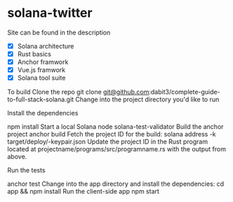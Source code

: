 # solana-twitter

Site can be found in the description 
- [x] Solana architecture
- [x] Rust basics
- [x] Anchor framwork
- [x] Vue.js framwork
- [x] Solana tool suite 

To build
Clone the repo
git clone git@github.com:dabit3/complete-guide-to-full-stack-solana.git
Change into the project directory you'd like to run

Install the dependencies

npm install
Start a local Solana node
solana-test-validator
Build the anchor project
anchor build
Fetch the project ID for the build:
solana address -k target/deploy/<programname>-keypair.json
Update the project ID in the Rust program located at projectname/programs/src/programname.rs with the output from above.

Run the tests

anchor test
Change into the app directory and install the dependencies:
cd app && npm install
Run the client-side app
npm start

